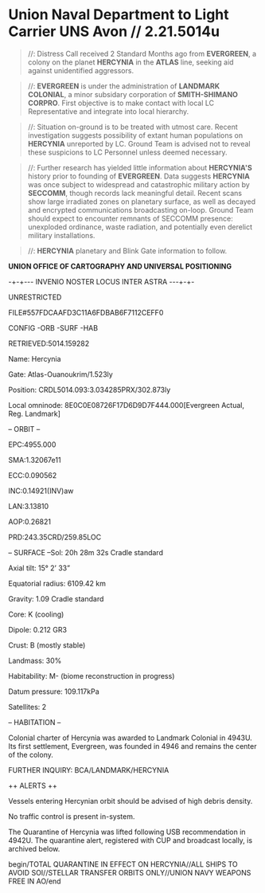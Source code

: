 # Union Naval Department to Light Carrier UNS Avon // 2.21.5014u

>//: Distress Call received 2 Standard Months ago from **EVERGREEN**, a colony on the planet **HERCYNIA** in the **ATLAS** line, seeking aid against unidentified aggressors.

>//: **EVERGREEN** is under the administration of **LANDMARK COLONIAL**, a minor subsidary corporation of **SMITH-SHIMANO CORPRO**. First objective is to make contact with local LC Representative and integrate into local hierarchy.

>//: Situation on-ground is to be treated with utmost care. Recent investigation suggests possibility of extant human populations on **HERCYNIA** unreported by LC. Ground Team is advised not to reveal these suspicions to LC Personnel unless deemed necessary.

>//: Further research has yielded little information about **HERCYNIA'S** history prior to founding of **EVERGREEN**. Data suggests **HERCYNIA** was once subject to widespread and catastrophic military action by **SECCOMM**, though records lack meaningful detail. Recent scans show large irradiated zones on planetary surface, as well as decayed and encrypted communications broadcasting on-loop. Ground Team should expect to encounter remnants of SECCOMM presence: unexploded ordinance, waste radiation, and potentially even derelict military installations.

>//: **HERCYNIA** planetary and Blink Gate information to follow.


**UNION OFFICE OF CARTOGRAPHY AND UNIVERSAL POSITIONING**

-+-+--- INVENIO NOSTER LOCUS INTER ASTRA ---+-+-

UNRESTRICTED

FILE#557FDCAAFD3C11A6FDBAB6F7112CEFF0

CONFIG -ORB -SURF -HAB

RETRIEVED:5014.159282

Name: Hercynia

Gate: Atlas-Ouanoukrim/1.523ly

Position: CRDL5014.093:3.034285PRX/302.873ly

Local omninode: 8E0C0E08726F17D6D9D7F444.000[Evergreen Actual, Reg. Landmark]



– ORBIT –

EPC:4955.000

SMA:1.32067e11

ECC:0.090562

INC:0.14921(INV)aw

LAN:3.13810

AOP:0.26821

PRD:243.35CRD/259.85LOC



– SURFACE –Sol: 20h 28m 32s Cradle standard


Axial tilt: 15° 2’ 33”

Equatorial radius: 6109.42 km

Gravity: 1.09 Cradle standard

Core: K (cooling)

Dipole: 0.212 GR3

Crust: B (mostly stable)

Landmass: 30%

Habitability: M- (biome reconstruction in progress)

Datum pressure: 109.117kPa

Satellites: 2



– HABITATION –

Colonial charter of Hercynia was awarded to Landmark Colonial in 4943U. Its first settlement, Evergreen, was founded in 4946 and remains the center of the colony.

FURTHER INQUIRY: BCA/LANDMARK/HERCYNIA


++ ALERTS ++

Vessels entering Hercynian orbit should be advised of high debris density. 

No traffic control is present in-system.

The Quarantine of Hercynia was lifted following USB recommendation in 4942U. The quarantine alert, registered with CUP and broadcast locally, is archived below.

begin/TOTAL QUARANTINE IN EFFECT ON HERCYNIA//ALL SHIPS TO AVOID SOI//STELLAR TRANSFER ORBITS ONLY//UNION NAVY WEAPONS FREE IN AO/end
